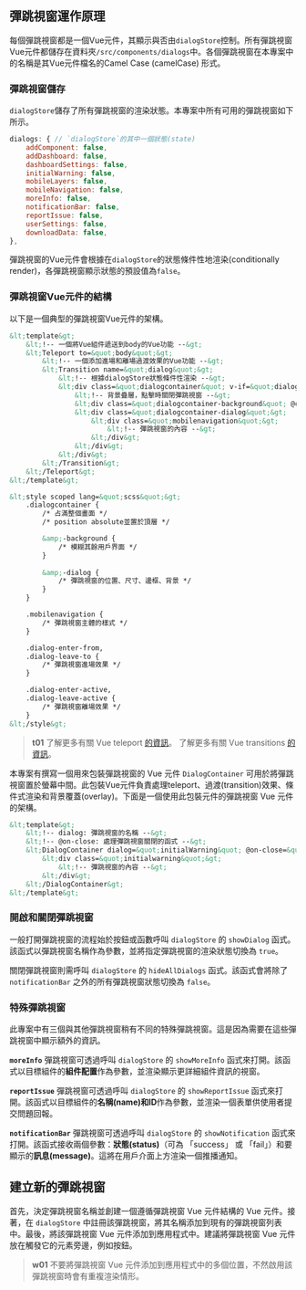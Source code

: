 ## 彈跳視窗運作原理
每個彈跳視窗都是一個Vue元件，其顯示與否由`dialogStore`控制。所有彈跳視窗Vue元件都儲存在資料夾`/src/components/dialogs`中。各個彈跳視窗在本專案中的名稱是其Vue元件檔名的Camel Case (camelCase) 形式。

### 彈跳視窗儲存
`dialogStore`儲存了所有彈跳視窗的渲染狀態。本專案中所有可用的彈跳視窗如下所示。

```js
dialogs: { // `dialogStore`的其中一個狀態(state)
    addComponent: false,
    addDashboard: false,
    dashboardSettings: false,
    initialWarning: false,
    mobileLayers: false,
    mobileNavigation: false,
    moreInfo: false,
    notificationBar: false,
    reportIssue: false,
    userSettings: false,
    downloadData: false,
},
```

彈跳視窗的Vue元件會根據在`dialogStore`的狀態條件性地渲染(conditionally render)，各彈跳視窗顯示狀態的預設值為`false`。

### 彈跳視窗Vue元件的結構
以下是一個典型的彈跳視窗Vue元件的架構。

```html
&lt;template&gt;
    &lt;!-- 一個將Vue組件遞送到body的Vue功能 --&gt;
    &lt;Teleport to=&quot;body&quot;&gt; 
        &lt;!-- 一個添加進場和離場過渡效果的Vue功能 --&gt;
        &lt;Transition name=&quot;dialog&quot;&gt; 
            &lt;!-- 根據dialogStore狀態條件性渲染 --&gt;
            &lt;div class=&quot;dialogcontainer&quot; v-if=&quot;dialogStore.dialogs.mobileNavigation&quot;&gt; 
                &lt;!-- 背景疊層，點擊時關閉彈跳視窗 --&gt;
                &lt;div class=&quot;dialogcontainer-background&quot; @click=&quot;dialogStore.hideAllDialogs&quot;&gt;&lt;/div&gt;
                &lt;div class=&quot;dialogcontainer-dialog&quot;&gt;
                    &lt;div class=&quot;mobilenavigation&quot;&gt;
                        &lt;!-- 彈跳視窗的內容 --&gt;
                    &lt;/div&gt;
                &lt;/div&gt;
            &lt;/div&gt;
        &lt;/Transition&gt;
    &lt;/Teleport&gt;
&lt;/template&gt;
```

```html
&lt;style scoped lang=&quot;scss&quot;&gt;
    .dialogcontainer {
        /* 占滿整個畫面 */
        /* position absolute並置於頂層 */

        &amp;-background {
            /* 模糊其餘用戶界面 */
        }
        
        &amp;-dialog {
            /* 彈跳視窗的位置、尺寸、邊框、背景 */
        }
    }

    .mobilenavigation {
        /* 彈跳視窗主體的樣式 */
    }

    .dialog-enter-from,
    .dialog-leave-to {
        /* 彈跳視窗進場效果 */
    }

    .dialog-enter-active,
    .dialog-leave-active {
        /* 彈跳視窗離場效果 */
    }
&lt;/style&gt;
```

>**t01**
>了解更多有關 Vue teleport [的資訊](https://vuejs.org/guide/built-ins/teleport.html)。
>了解更多有關 Vue transitions [的資訊](https://vuejs.org/guide/built-ins/transition.html)。

本專案有撰寫一個用來包裝彈跳視窗的 Vue 元件 `DialogContainer` 可用於將彈跳視窗置於螢幕中間。此包裝Vue元件負責處理teleport、過渡(transition)效果、條件式渲染和背景覆蓋(overlay)。下面是一個使用此包裝元件的彈跳視窗 Vue 元件的架構。


```html
&lt;template&gt;
    &lt;!-- dialog: 彈跳視窗的名稱 --&gt;
    &lt;!-- @on-close: 處理彈跳視窗關閉的函式 --&gt;
    &lt;DialogContainer dialog=&quot;initialWarning&quot; @on-close=&quot;handleClose&quot;&gt;
        &lt;div class=&quot;initialwarning&quot;&gt;
            &lt;!-- 彈跳視窗的內容 --&gt;
        &lt;/div&gt;
    &lt;/DialogContainer&gt;
&lt;/template&gt;
```

### 開啟和關閉彈跳視窗
一般打開彈跳視窗的流程始於按鈕或函數呼叫 `dialogStore` 的 `showDialog` 函式。該函式以彈跳視窗名稱作為參數，並將指定彈跳視窗的渲染狀態切換為 `true`。

關閉彈跳視窗則需呼叫 `dialogStore` 的 `hideAllDialogs` 函式。該函式會將除了 `notificationBar` 之外的所有彈跳視窗狀態切換為 `false`。

### 特殊彈跳視窗
此專案中有三個與其他彈跳視窗稍有不同的特殊彈跳視窗。這是因為需要在這些彈跳視窗中顯示額外的資訊。

**`moreInfo`** 彈跳視窗可透過呼叫 `dialogStore` 的 `showMoreInfo` 函式來打開。該函式以目標組件的**組件配置**作為參數，並渲染顯示更詳細組件資訊的視窗。

**`reportIssue`** 彈跳視窗可透過呼叫 `dialogStore` 的 `showReportIssue` 函式來打開。該函式以目標組件的**名稱(name)**和**ID**作為參數，並渲染一個表單供使用者提交問題回報。

**`notificationBar`** 彈跳視窗可透過呼叫 `dialogStore` 的 `showNotification` 函式來打開。該函式接收兩個參數：**狀態(status)**（可為 「success」 或 「fail」）和要顯示的**訊息(message)**。這將在用戶介面上方渲染一個推播通知。

## 建立新的彈跳視窗
首先，決定彈跳視窗名稱並創建一個遵循彈跳視窗 Vue 元件結構的 Vue 元件。接著，在 `dialogStore` 中註冊該彈跳視窗，將其名稱添加到現有的彈跳視窗列表中。最後，將該彈跳視窗 Vue 元件添加到應用程式中。建議將彈跳視窗 Vue 元件放在觸發它的元素旁邊，例如按鈕。

>**w01**
>不要將彈跳視窗 Vue 元件添加到應用程式中的多個位置，不然啟用該彈跳視窗時會有重複渲染情形。
